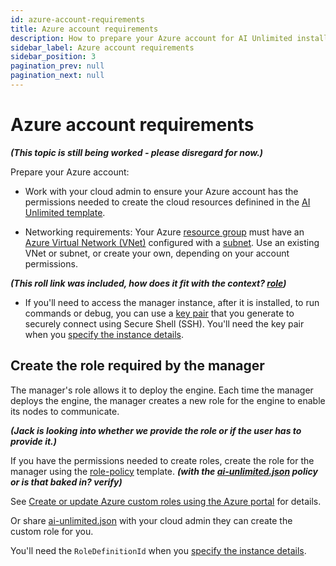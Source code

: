 ```yaml
---
id: azure-account-requirements
title: Azure account requirements
description: How to prepare your Azure account for AI Unlimited installation
sidebar_label: Azure account requirements
sidebar_position: 3
pagination_prev: null
pagination_next: null
---
```


# Azure account requirements

***(This topic is still being worked - please disregard for now.)***

Prepare your Azure account:

- Work with your cloud admin to ensure your Azure account has the permissions needed to create the cloud resources definined in the [AI Unlimited template](https://github.com/Teradata/ai-unlimited/blob/develop/deployments/azure/ai-unlimited.json).

- Networking requirements: Your Azure [resource group](https://learn.microsoft.com/en-us/azure/azure-resource-manager/management/manage-resource-groups-portal) must have an [Azure Virtual Network (VNet)](https://learn.microsoft.com/en-us/azure/virtual-network/quick-create-portal) configured with a [subnet](https://learn.microsoft.com/en-us/azure/virtual-network/virtual-network-manage-subnet?tabs=azure-portal). Use an existing VNet or subnet, or create your own, depending on your account permissions. 

***(This roll link was included, how does it fit with the context? [role](https://learn.microsoft.com/en-us/azure/role-based-access-control/custom-roles))***

- If you'll need to access the manager instance, after it is installed, to run commands or debug, you can use a [key pair](https://learn.microsoft.com/en-us/azure/virtual-machines/linux/mac-create-ssh-keys) that you generate to securely connect using Secure Shell (SSH). You'll need the key pair when you [specify the instance details](/docs/install-ai-unlimited/prod-azure-portal-deploy-manager.md#azure-parms).


## Create the role required by the manager

The manager's role allows it to deploy the engine. Each time the manager deploys the engine, the manager creates a new role for the engine to enable its nodes to communicate.

***(Jack is looking into whether we provide the role or if the user has to provide it.)***

If you have the permissions needed to create roles, create the role for the manager using the [role-policy](https://github.com/Teradata/ai-unlimited/blob/develop/deployments/azure/role-policy.json) template. ***(with the [ai-unlimited.json](https://github.com/Teradata/ai-unlimited/blob/develop/deployments/azure/policies/ai-unlimited.json) policy or is that baked in? verify)***

See [Create or update Azure custom roles using the Azure portal](https://learn.microsoft.com/en-us/azure/role-based-access-control/custom-roles-portal) for details.

Or share [ai-unlimited.json](https://github.com/Teradata/ai-unlimited/blob/develop/deployments/azure/policies/ai-unlimited.json) with your cloud admin they can create the custom role for you.

You'll need the `RoleDefinitionId` when you [specify the instance details](/docs/install-ai-unlimited/prod-azure-portal-deploy-manager.md#azure-parms). 








